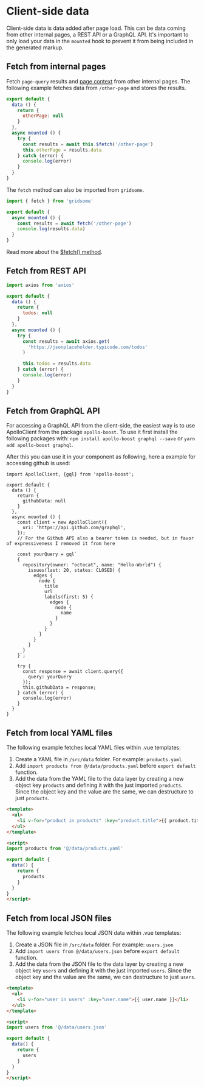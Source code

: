 # Client-side data

Client-side data is data added after page load. This can be data coming from other internal pages, a REST API or a GraphQL API. It's important to only load your data in the `mounted` hook to prevent it from being included in the generated markup.

## Fetch from internal pages

Fetch `page-query` results and [page context](/docs/pages-api#the-page-context) from other internal pages. The following example fetches data from `/other-page` and stores the results.

```js
export default {
  data () {
    return {
      otherPage: null
    }
  },
  async mounted () {
    try {
      const results = await this.$fetch('/other-page')
      this.otherPage = results.data
    } catch (error) {
      console.log(error)
    }
  }
}
```

The `fetch` method can also be imported from `gridsome`.

```js
import { fetch } from 'gridsome'

export default {
  async mounted () {
    const results = await fetch('/other-page')
    console.log(results.data)
  }
}
```

Read more about the [$fetch() method](/docs/client-api#fetchpath).

## Fetch from REST API

```js
import axios from 'axios'

export default {
  data () {
    return {
      todos: null
    }
  },
  async mounted () {
    try {
      const results = await axios.get(
        'https://jsonplaceholder.typicode.com/todos'
      )

      this.todos = results.data
    } catch (error) {
      console.log(error)
    }
  }
}
```

## Fetch from GraphQL API

For accessing a GraphQL API from the client-side, the easiest way is to use ApolloClient from the package `apollo-boost`. To use it first install the following packages with: `npm install apollo-boost graphql --save` or `yarn add apollo-boost graphql`.

After this you can use it in your component as following, here a example for accessing github is used:

```
import ApolloClient, {gql} from 'apollo-boost';

export default {
  data () {
    return {
      githubData: null
    }
  },
  async mounted () {
    const client = new ApolloClient({
      uri: 'https://api.github.com/graphql',
    });
    // For the Github API also a bearer token is needed, but in favor of expressiveness I removed it from here
    
    const yourQuery = gql`
    {
      repository(owner: "octocat", name: "Hello-World") {
        issues(last: 20, states: CLOSED) {
          edges {
            node {
              title
              url
              labels(first: 5) {
                edges {
                  node {
                    name
                  }
                }
              }
            }
          }
        }
      }
    }`;
    
    try {
      const response = await client.query({
        query: yourQuery
      });
      this.githubData = response;
    } catch (error) {
      console.log(error)
    }
  }
}
```

## Fetch from local YAML files

The following example fetches local YAML files within .vue templates:

1. Create a YAML file in `/src/data` folder. For example: `products.yaml`
2. Add `import products from @/data/products.yaml` before `export default` function.
3. Add the data from the YAML file to the data layer by creating a new object key `products` and defining it with the just imported `products`. Since the object key and the value are the same, we can destructure to just `products`.

```html
<template>
  <ul>
    <li v-for="product in products" :key="product.title">{{ product.title }}</li>
  </ul>
</template>

<script>
import products from '@/data/products.yaml'

export default {
  data() {
    return {
      products
    }
  }
}
</script>
```

## Fetch from local JSON files

The following example fetches local JSON data within .vue templates:

1. Create a JSON file in `/src/data` folder. For example: `users.json`
2. Add `import users from @/data/users.json` before `export default` function.
3. Add the data from the JSON file to the data layer by creating a new object key `users` and defining it with the just imported `users`. Since the object key and the value are the same, we can destructure to just `users`.

```html
<template>
  <ul>
    <li v-for="user in users" :key="user.name">{{ user.name }}</li>
  </ul>
</template>

<script>
import users from '@/data/users.json'

export default {
  data() {
    return {
      users
    }
  }
}
</script>
```
